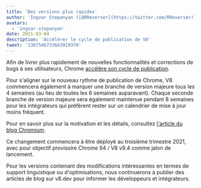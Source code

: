 ```yaml
---
title: 'Des versions plus rapides'
author: 'Ingvar Stepanyan ([@RReverser](https://twitter.com/RReverser))'
avatars:
  - 'ingvar-stepanyan'
date: 2021-03-04
description: 'Accélérer le cycle de publication de V8'
tweet: '1367546733643919370'
---
```

Afin de livrer plus rapidement de nouvelles fonctionnalités et corrections de bugs à ses utilisateurs, Chrome [accélère son cycle de publication](https://developer.chrome.com/blog/faster-release-cycle/).

Pour s'aligner sur le nouveau rythme de publication de Chrome, V8 commencera également à marquer une branche de version majeure tous les 4 semaines (au lieu de toutes les 6 semaines auparavant). Chaque seconde branche de version majeure sera également maintenue pendant 8 semaines pour les intégrateurs qui préfèrent rester sur un calendrier de mise à jour moins fréquent.

<!--truncate-->
Pour en savoir plus sur la motivation et les détails, consultez [l'article du blog Chromium](https://blog.chromium.org/2021/03/speeding-up-release-cycle.html).

Ce changement commencera à être déployé au troisième trimestre 2021, avec pour objectif provisoire Chrome 94 / V8 v9.4 comme jalon de lancement.

Pour les versions contenant des modifications intéressantes en termes de support linguistique ou d'optimisations, nous continuerons à publier des articles de blog sur v8.dev pour informer les développeurs et intégrateurs.
